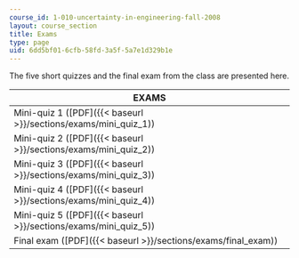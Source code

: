 ```yaml
---
course_id: 1-010-uncertainty-in-engineering-fall-2008
layout: course_section
title: Exams
type: page
uid: 6dd5bf01-6cfb-58fd-3a5f-5a7e1d329b1e
---
```


The five short quizzes and the final exam from the class are presented here.

| EXAMS |
| --- |
| Mini-quiz 1 ([PDF]({{< baseurl >}}/sections/exams/mini_quiz_1)) |
| Mini-quiz 2 ([PDF]({{< baseurl >}}/sections/exams/mini_quiz_2)) |
| Mini-quiz 3 ([PDF]({{< baseurl >}}/sections/exams/mini_quiz_3)) |
| Mini-quiz 4 ([PDF]({{< baseurl >}}/sections/exams/mini_quiz_4)) |
| Mini-quiz 5 ([PDF]({{< baseurl >}}/sections/exams/mini_quiz_5)) |
| Final exam ([PDF]({{< baseurl >}}/sections/exams/final_exam))